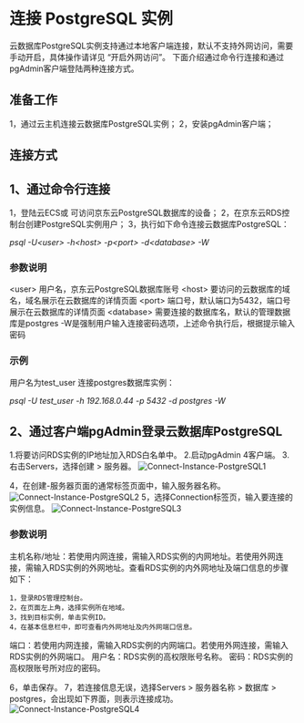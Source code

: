 # 连接 PostgreSQL 实例
云数据库PostgreSQL实例支持通过本地客户端连接，默认不支持外网访问，需要手动开启，具体操作请详见 “开启外网访问”。
下面介绍通过命令行连接和通过pgAdmin客户端登陆两种连接方式。

## 准备工作
1，通过云主机连接云数据库PostgreSQL实例；
2，安装pgAdmin客户端；

## 连接方式
## 1、通过命令行连接
1，登陆云ECS或 可访问京东云PostgreSQL数据库的设备；
2，在京东云RDS控制台创建PostgreSQL实例用户；
3，执行如下命令连接云数据库PostgreSQL：

 *psql  -U\<user\> -h\<host\> -p\<port\> -d\<database\> -W*
    
### 参数说明

 \<user\> 用户名，京东云PostgreSQL数据库账号
 \<host\> 要访问的云数据库的域名，域名展示在云数据库的详情页面
 \<port\> 端口号，默认端口为5432，端口号展示在云数据库的详情页面
 \<database\> 需要连接的数据库名，默认的管理数据库是postgres
 -W是强制用户输入连接密码选项，上述命令执行后，根据提示输入密码
    
### 示例
用户名为test_user 连接postgres数据库实例：

*psql  -U test_user -h 192.168.0.44 -p 5432 -d postgres -W*

## 2、通过客户端pgAdmin登录云数据库PostgreSQL
 1.将要访问RDS实例的IP地址加入RDS白名单中。
 2.启动pgAdmin 4客户端。
 3.右击Servers，选择创建 > 服务器。
![Connect-Instance-PostgreSQL1](../../../../image/RDS/Connect-Instance-PostgreSQL1.png)

4，在创建-服务器页面的通常标签页面中，输入服务器名称。
![Connect-Instance-PostgreSQL2](../../../../image/RDS/Connect-Instance-PostgreSQL2.png)
5，选择Connection标签页，输入要连接的实例信息。
![Connect-Instance-PostgreSQL3](../../../../image/RDS/Connect-Instance-PostgreSQL3.png)
### 参数说明

 主机名称/地址：若使用内网连接，需输入RDS实例的内网地址。若使用外网连接，需输入RDS实例的外网地址。查看RDS实例的内外网地址及端口信息的步骤如下：
 
    1，登录RDS管理控制台。
    2，在页面左上角，选择实例所在地域。
    3，找到目标实例，单击实例ID。
    4，在基本信息栏中，即可查看内外网地址及内外网端口信息。
    
 端口：若使用内网连接，需输入RDS实例的内网端口。若使用外网连接，需输入RDS实例的外网端口。
 用户名：RDS实例的高权限账号名称。
 密码：RDS实例的高权限账号所对应的密码。
      
6，单击保存。
7，若连接信息无误，选择Servers > 服务器名称 > 数据库 > postgres，会出现如下界面，则表示连接成功。
![Connect-Instance-PostgreSQL4](../../../../image/RDS/Connect-Instance-PostgreSQL4.png)
